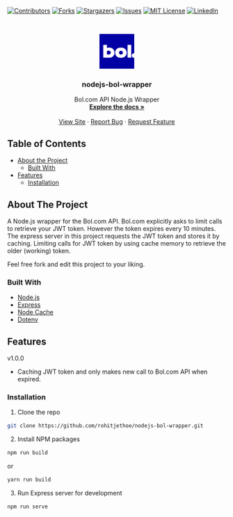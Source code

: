<!-- PROJECT SHIELDS -->
<!--
*** I'm using markdown "reference style" links for readability.
*** Reference links are enclosed in brackets [ ] instead of parentheses ( ).
*** See the bottom of this document for the declaration of the reference variables
*** for contributors-url, forks-url, etc. This is an optional, concise syntax you may use.
*** https://www.markdownguide.org/basic-syntax/#reference-style-links
-->
[![Contributors][contributors-shield]][contributors-url]
[![Forks][forks-shield]][forks-url]
[![Stargazers][stars-shield]][stars-url]
[![Issues][issues-shield]][issues-url]
[![MIT License][license-shield]][license-url]
[![LinkedIn][linkedin-shield]][linkedin-url]

<!-- PROJECT LOGO -->
<br />
<p align="center">
    <a href="https://github.com/rohitjethoe/nodejs-bol-wrapper">
        <img src="./assets/bol.png" alt="Logo" width="80" height="80">
    </a>
    <h3 align="center">nodejs-bol-wrapper</h3>
    <p align="center">
        Bol.com API Node.js Wrapper
        <br />
        <a href="https://github.com/rohitjethoe/nodejs-bol-wrapper"><strong>Explore the docs »</strong></a>
        <br />
        <br />
        <a href="https://github.com/rohitjethoe/nodejs-bol-wrapper">View Site</a>
        ·
        <a href="https://github.com/rohitjethoe/nodejs-bol-wrapper/issues">Report Bug</a>
        ·
        <a href="https://github.com/rohitjethoe/nodejs-bol-wrapper/issues">Request Feature</a>
    </p>
</p>

<!-- TABLE OF CONTENTS -->
## Table of Contents
* [About the Project](#about-the-project)
    * [Built With](#built-with)
* [Features](#features)
    * [Installation](#installation)

<!-- ABOUT THE PROJECT -->
## About The Project
A Node.js wrapper for the Bol.com API. Bol.com explicitly asks to limit calls to retrieve your JWT token. However the token expires every 10 minutes. The express server in this project requests the JWT token and stores it by caching. Limiting calls for JWT token by using cache memory to retrieve the older (working) token.

Feel free fork and edit this project to your liking.

### Built With

* [Node.js](https://nodejs.org/en/)
* [Express](https://expressjs.com/)
* [Node Cache](https://github.com/node-cache/node-cache)
* [Dotenv](https://github.com/motdotla/dotenv)

## Features
v1.0.0
- Caching JWT token and only makes new call to Bol.com API when expired.

### Installation

1. Clone the repo
```sh
git clone https://github.com/rohitjethoe/nodejs-bol-wrapper.git
```
2. Install NPM packages
```sh
npm run build
```
or
```sh
yarn run build
```
3. Run Express server for development
```sh
npm run serve
```

<!-- MARKDOWN LINKS & IMAGES -->
<!-- https://www.markdownguide.org/basic-syntax/#reference-style-links -->
[contributors-shield]: https://img.shields.io/github/contributors/rohitjethoe/nodejs-bol-wrapper.svg?style=flat-square
[contributors-url]: https://github.com/mosuswalks/nodejs-bol-wrapper/contributors
[forks-shield]: https://img.shields.io/github/forks/rohitjethoe/nodejs-bol-wrapper.svg?style=flat-square
[forks-url]: https://github.com/rohitjethoe/nodejs-bol-wrapper/network/members
[stars-shield]: https://img.shields.io/github/stars/rohitjethoe/nodejs-bol-wrapper.svg?style=flat-square
[stars-url]: https://github.com/rohitjethoe/nodejs-bol-wrapper/stargazers
[issues-shield]: https://img.shields.io/github/issues/rohitjethoe/nodejs-bol-wrapper.svg?style=flat-square
[issues-url]: https://github.com/rohitjethoe/nodejs-bol-wrapper/issues
[license-shield]: https://img.shields.io/github/license/othneildrew/Best-README-Template.svg?style=flat-square
[license-url]: https://github.com/rohitjethoe/nodejs-bol-wrapper/LICENSE
[linkedin-shield]: https://img.shields.io/badge/-LinkedIn-black.svg?style=flat-square&logo=linkedin&colorB=555
[linkedin-url]: https://linkedin.com/in/rohitjethoe